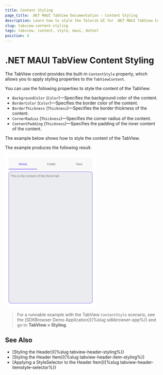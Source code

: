 ```yaml
---
title: Content Styling
page_title: .NET MAUI TabView Documentation - Content Styling
description: Learn how to style the Telerik UI for .NET MAUI TabView Content by setting border thickness, color and corner radius.
slug: tabview-content-styling
tags: tabview, content, style, maui, dotnet
position: 4
---
```


# .NET MAUI TabView Content Styling

The TabView control provides the built-in `ContentStyle` property, which allows you to apply styling properties to the `TabViewContent`.

You can use the following properties to style the content of the TabView:

* `BackgroundColor` (`Color`)&mdash;Specifies the background color of the content.
* `BorderColor` (`Color`)&mdash;Specifies the border color of the content.
* `BorderThickness` (`Thickness`)&mdash;Specifies the border thickness of the content.
* `CornerRadius` (`Thickness`)&mdash;Specifies the corner radius of the content.
* `ContentPadding` (`Thickness`)&mdash;Specifies the padding of the inner content of the content.

The example below shows how to style the content of the TabView.

<snippet id='tabview-styling-contentstyle' />

The example produces the following result:

![.NET MAUI TabView Content Style](../images/styling-contentstyle.png)

> For a runnable example with the TabView `ContentStyle` scenario, see the [SDKBrowser Demo Application]({%slug sdkbrowser-app%}) and go to **TabView > Styling**.

## See Also

- [Styling the Header]({%slug tabview-header-styling%})
- [Styling the Header Item]({%slug tabview-header-item-styling%})
- [Applying a StyleSelector to the Header Item]({%slug tabview-header-itemstyle-selector%})
